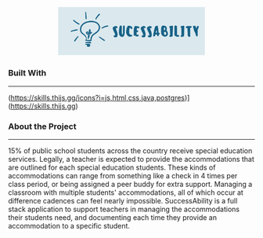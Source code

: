 <p align = "center">
<img src="/Logo.jpeg" alt="Project Logo"
 style="display: inline-block; margin: 0 auto; max-width: 300px">
</p>

### Built With
___
(https://skills.thijs.gg/icons?i=js,html,css,java,postgres)](https://skills.thijs.gg)

### About the Project
___

15% of public school students across the country receive special education services. Legally, a teacher is expected to provide the accommodations that are outlined for each special education students. These kinds of accommodations can range from something like a check in 4 times per class period, or being assigned a peer buddy for extra support. Managing a classroom with multiple students' accommodations, all of which occur at difference cadences can feel nearly impossible. SuccessAbility is a full stack application to support teachers in managing the accommodations their students need, and documenting each time they provide an accommodation to a specific student.
